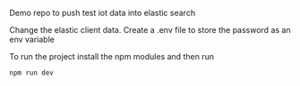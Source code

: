 Demo repo to push test iot data into elastic search


Change the elastic client data. Create a .env file to store the password as an env variable

To run the project install the npm modules and then run
```bash
npm run dev
```


